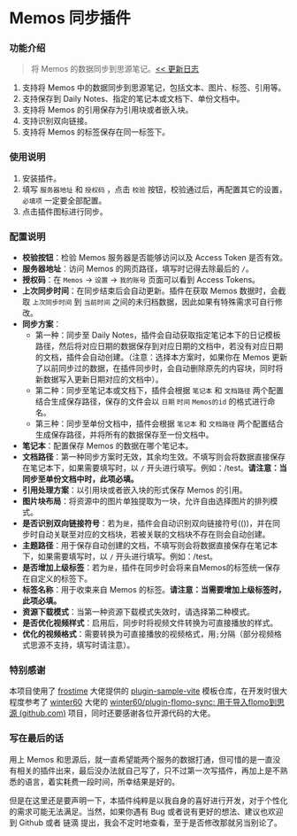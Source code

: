 
# Memos 同步插件

### 功能介绍

> 将 Memos 的数据同步到思源笔记。[<< 更新日志](https://github.com/Yimien/plugin-memos-sync/blob/main/CHANGELOG.md)

1. 支持将 Memos 中的数据同步到思源笔记，包括文本、图片、标签、引用等。
2. 支持保存到 Daily Notes、指定的笔记本或文档下、单份文档中。
3. 支持将 Memos 的引用保存为引用块或者嵌入块。
4. 支持识别双向链接。
5. 支持将 Memos 的标签保存在同一标签下。

### 使用说明

1. 安装插件。
2. 填写 `服务器地址` 和 `授权码` ，点击 `校验` 按钮，校验通过后，再配置其它的设置，`必填项` 一定要全部配置。
3. 点击插件图标进行同步。

### 配置说明

- **校验按钮**：检验 Memos 服务器是否能够访问以及 Access Token 是否有效。
- **服务器地址**：访问 Memos 的网页路径，填写时记得去除最后的 `/`。
- **授权码**：在 `Memos`  -> `设置`  -> `我的账号` 页面可以看到 Access Tokens。
- **上次同步时间**：在同步结束后会自动更新。插件在获取 Memos 数据时，会截取 `上次同步时间` 到 `当前时间` 之间的未归档数据，因此如果有特殊需求可自行修改。
- **同步方案**：
  - 第一种：同步至 Daily Notes，插件会自动获取指定笔记本下的日记模板路径，然后将对应日期的数据保存到对应日期的文档中，若没有对应日期的文档，插件会自动创建。（注意：选择本方案时，如果你在 Memos 更新了以前同步过的数据，在插件同步时，会自动删除原先的内容块，同时将新数据写入更新日期对应的文档中）。
  - 第二种：同步至笔记本或文档下，插件会根据 `笔记本` 和 `文档路径` 两个配置结合生成保存路径，保存的文件会以 `日期` `时间` `Memos的id` 的格式进行命名。
  - 第三种：同步至单份文档中，插件会根据 `笔记本` 和 `文档路径` 两个配置结合生成保存路径，并将所有的数据保存至一份文档中。
- **笔记本**：配置保存 Memos 的数据在哪个笔记本。
- **文档路径**：第一种同步方案时无效，其余均生效。不填写则会将数据直接保存在笔记本下，如果需要填写时，以 `/` 开头进行填写。例如：/test。**请注意：当同步至单份文档中时，此项必填。**
- **引用处理方案**：以引用块或者嵌入块的形式保存 Memos 的引用。
- **图片块布局**：将资源中的图片单独提取为一块，允许自由选择图片的排列模式。
- **是否识别双向链接符号**：若为`是`，插件会自动识别双向链接符号(())，并在同步时自动关联至对应的文档块，若被关联的文档块不存在则会自动创建。
- **主题路径**：用于保存自动创建的文档，不填写则会将数据直接保存在笔记本下，如果需要填写时，以 `/` 开头进行填写。例如：/test。
- **是否增加上级标签**：若为`是`，插件在同步时会将来自Memos的标签统一保存在自定义的标签下。
- **标签名称**：用于收束来自 Memos 的标签。**请注意：当需要增加上级标签时，此项必填。**
- **资源下载模式**：当第一种资源下载模式失效时，请选择第二种模式。
- **是否优化视频样式**：启用后，同步时将视频文件转换为可直接播放的样式。
- **优化的视频格式**：需要转换为可直接播放的视频格式，用`;`分隔（部分视频格式思源不支持，填写时请注意）。

### 特别感谢

本项目使用了 [frostime](https://github.com/frostime) 大佬提供的 [plugin-sample-vite](https://github.com/frostime/plugin-sample-vite) 模板仓库，在开发时很大程度参考了 [winter60](https://github.com/winter60) 大佬的 [winter60/plugin-flomo-sync: 用于导入flomo到思源 (github.com)](https://github.com/winter60/plugin-flomo-sync) 项目，同时还要感谢各位开源代码的大佬。

### 写在最后的话

用上 Memos 和思源后，就一直希望能两个服务的数据打通，但可惜的是一直没有相关的插件出来，最后没办法就自己写了，只不过第一次写插件，再加上是不熟悉的语言，着实耗费一段时间，所幸结果是好的。

但是在这里还是要声明一下，本插件纯粹是以我自身的喜好进行开发，对于个性化的需求可能无法满足。当然，如果你遇有 Bug 或者说有更好的想法、建议也欢迎到 Github 或者 链滴 提出，我会不定时地查看，至于是否修改那就另当别论了。


